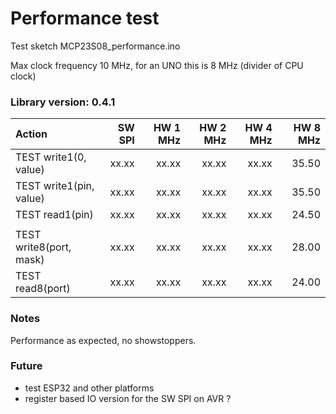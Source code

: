 

# Performance test  

Test sketch  MCP23S08_performance.ino

Max clock frequency 10 MHz, for an UNO this is 8 MHz (divider of CPU clock)

### Library version: 0.4.1


|  Action                  |  SW SPI | HW 1 MHz | HW 2 MHz | HW 4 MHz | HW 8 MHz |
|:-------------------------|--------:|---------:|---------:|---------:|---------:|
| TEST write1(0, value)    |  xx.xx  |   xx.xx  |  xx.xx   |  xx.xx   |  35.50   |
| TEST write1(pin, value)  |  xx.xx  |   xx.xx  |  xx.xx   |  xx.xx   |  35.50   |
| TEST read1(pin)          |  xx.xx  |   xx.xx  |  xx.xx   |  xx.xx   |  24.50   |
|                          |         |          |          |          |          |
| TEST write8(port, mask)  |  xx.xx  |   xx.xx  |  xx.xx   |  xx.xx   |  28.00   |
| TEST read8(port)         |  xx.xx  |   xx.xx  |  xx.xx   |  xx.xx   |  24.00   |


### Notes

Performance as expected, no showstoppers.


### Future

- test ESP32 and other platforms
- register based IO version for the SW SPI on AVR ?


